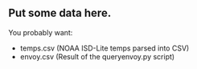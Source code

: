 Put some data here.
---

You probably want:
* temps.csv (NOAA ISD-Lite temps parsed into CSV)
* envoy.csv (Result of the queryenvoy.py script)
